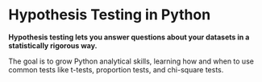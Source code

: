 # Hypothesis Testing in Python

**Hypothesis testing lets you answer questions about your datasets in a statistically rigorous way.**

The goal is to grow Python analytical skills, learning how and when to use common tests like t-tests, proportion tests, and chi-square tests. 

